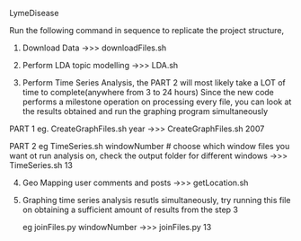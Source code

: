 LymeDisease

Run the following command in sequence to replicate the project structure, 

1) Download Data
	->>>	downloadFiles.sh

2) Perform LDA topic modelling
	->>>	LDA.sh

3) Perform Time Series Analysis, the PART 2 will most likely take a LOT of time to complete(anywhere from 3 to 24 hours)
   Since the new code performs a milestone operation on processing every file, you can look at the results obtained and run
   the graphing program simultaneously 

PART 1
	eg.	CreateGraphFiles.sh year 
	->>>	CreateGraphFiles.sh 2007 
	
PART 2
	eg	TimeSeries.sh windowNumber # choose which window files you want ot run analysis on, check the output folder for different windows 
	->>>	TimeSeries.sh 13

4) Geo Mapping user comments and posts
	->>>	getLocation.sh 

5) Graphing time series analysis resutls simultaneously, try running this file on obtaining a sufficient amount of results from the step 3

	eg	joinFiles.py windowNumber
	->>>	joinFiles.py 13
